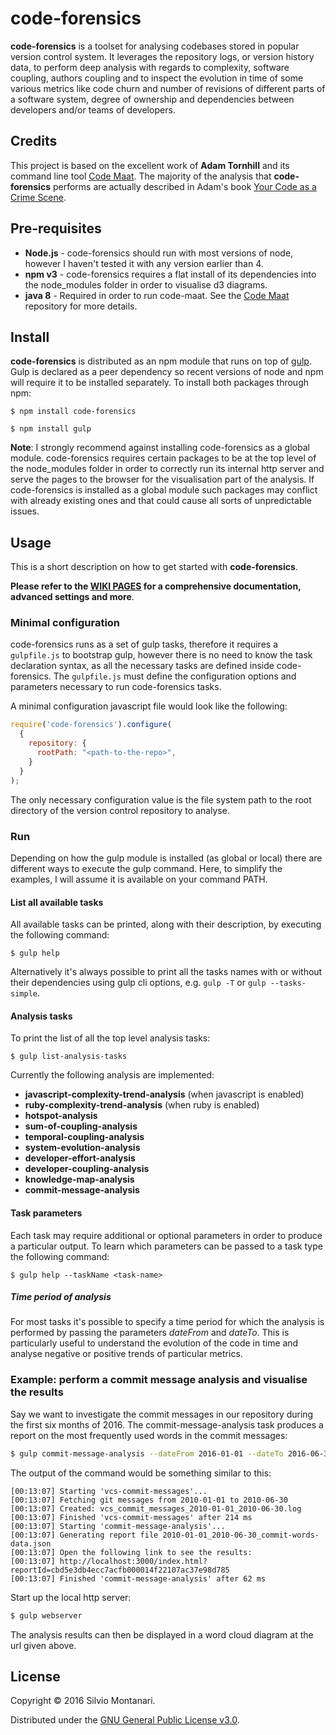 # code-forensics
**code-forensics** is a toolset for analysing codebases stored in popular version control system. It leverages the repository logs, or version history data, to perform deep analysis with regards to complexity, software coupling, authors coupling and to inspect the evolution in time of some various metrics like code churn and number of revisions of different parts of a software system, degree of ownership and dependencies between developers and/or teams of developers.

## Credits
This project is based on the excellent work of **Adam Tornhill** and its command line tool [Code Maat](https://github.com/adamtornhill/code-maat). The majority of the analysis that **code-forensics** performs are actually described in Adam's book [Your Code as a Crime Scene](https://pragprog.com/book/atcrime/your-code-as-a-crime-scene).

## Pre-requisites
* **Node.js** - code-forensics should run with most versions of node, however I haven't tested it with any version earlier than 4.
* **npm v3** - code-forensics requires a flat install of its dependencies into the node_modules folder in order to visualise d3 diagrams.
* **java 8** - Required in order to run code-maat. See the [Code Maat](https://github.com/adamtornhill/code-maat) repository for more details.

## Install
**code-forensics** is distributed as an npm module that runs on top of [gulp](https://github.com/gulpjs/gulp). Gulp is declared as a peer dependency so recent versions of node and npm will require it to be installed separately.
To install both packages through npm:

`$ npm install code-forensics`

`$ npm install gulp`

**Note**: I strongly recommend against installing code-forensics as a global module. code-forensics requires certain packages to be at the top level of the node_modules folder in order to correctly run its internal http server and serve the pages to the browser for the visualisation part of the analysis. If code-forensics is installed as a global module such packages may conflict with already existing ones and that could cause all sorts of unpredictable issues.

## Usage
This is a short description on how to get started with **code-forensics**.

**Please refer to the [WIKI PAGES](https://github.com/smontanari/code-forensics/wiki) for a comprehensive documentation, advanced settings and more**.

### Minimal configuration
code-forensics runs as a set of gulp tasks, therefore it requires a `gulpfile.js` to bootstrap gulp, however there is no need to know the task declaration syntax, as all the necessary tasks are defined inside code-forensics.
The `gulpfile.js` must define the configuration options and parameters necessary to run code-forensics tasks.

A minimal configuration javascript file would look like the following:
```javascript
require('code-forensics').configure(
  {
    repository: {
      rootPath: "<path-to-the-repo>",
    }
  }
);
```
The only necessary configuration value is the file system path to the root directory of the version control repository to analyse.

### Run
Depending on how the gulp module is installed (as global or local) there are different ways to execute the gulp command. Here, to simplify the examples, I will assume it is available on your command PATH.

#### List all available tasks
All available tasks can be printed, along with their description, by executing the following command:
```
$ gulp help
```

Alternatively it's always possible to print all the tasks names with or without their dependencies using gulp cli options, e.g. `gulp -T` or `gulp --tasks-simple`.

#### Analysis tasks
To print the list of all the top level analysis tasks:
```
$ gulp list-analysis-tasks
```

Currently the following analysis are implemented:
* **javascript-complexity-trend-analysis** (when javascript is enabled)
* **ruby-complexity-trend-analysis** (when ruby is enabled)
* **hotspot-analysis**
* **sum-of-coupling-analysis**
* **temporal-coupling-analysis**
* **system-evolution-analysis**
* **developer-effort-analysis**
* **developer-coupling-analysis**
* **knowledge-map-analysis**
* **commit-message-analysis**

#### Task parameters
Each task may require additional or optional parameters in order to produce a particular output. To learn which parameters can be passed to a task type the following command:
```
$ gulp help --taskName <task-name>
```

##### Time period of analysis
For most tasks it's possible to specify a time period for which the analysis is performed by passing the parameters *dateFrom* and *dateTo*. This is particularly useful to understand the evolution of the code in time and analyse negative or positive trends of particular metrics.

### Example: perform a commit message analysis and visualise the results
Say we want to investigate the commit messages in our repository during the first six months of 2016. The commit-message-analysis task produces a report on the most frequently used words in the commit messages:
```bash
$ gulp commit-message-analysis --dateFrom 2016-01-01 --dateTo 2016-06-30
```

The output of the command would be something similar to this:
```console
[00:13:07] Starting 'vcs-commit-messages'...
[00:13:07] Fetching git messages from 2010-01-01 to 2010-06-30
[00:13:07] Created: vcs_commit_messages_2010-01-01_2010-06-30.log
[00:13:07] Finished 'vcs-commit-messages' after 214 ms
[00:13:07] Starting 'commit-message-analysis'...
[00:13:07] Generating report file 2010-01-01_2010-06-30_commit-words-data.json
[00:13:07] Open the following link to see the results:
[00:13:07] http://localhost:3000/index.html?reportId=cbd5e3db4ecc7acfb000014f22107ac37e98d785
[00:13:07] Finished 'commit-message-analysis' after 62 ms
```

Start up the local http server:
```bash
$ gulp webserver
```

The analysis results can then be displayed in a word cloud diagram at the url given above.

## License
Copyright &copy; 2016 Silvio Montanari.

Distributed under the [GNU General Public License v3.0](http://www.gnu.org/licenses/gpl.html).
